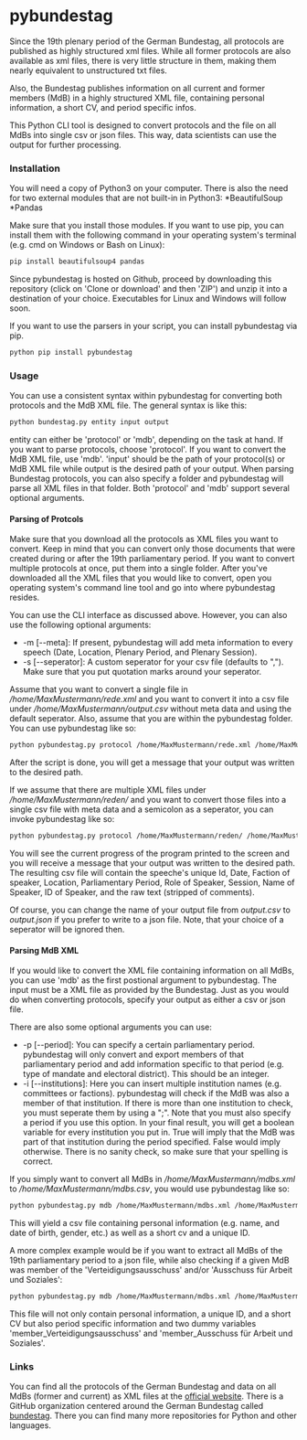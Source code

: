 # pybundestag
Since the 19th plenary period of the German Bundestag, all protocols are published as highly structured xml files. While all former protocols are also available as xml files, there is very little structure in them, making them nearly equivalent to unstructured txt files. 

Also, the Bundestag publishes information on all current and former members (MdB) in a highly structured XML file, containing personal information, a short CV, and period specific infos.

This Python CLI tool is designed to convert protocols and the file on all MdBs into single csv or json files. This way, data scientists can use the output for further processing.

### Installation
You will need a copy of Python3 on your computer. There is also the need for two external modules that are not built-in in Python3:
*BeautifulSoup
*Pandas

Make sure that you install those modules. If you want to use pip, you can install them with the following command in your operating system's terminal (e.g. cmd on Windows or Bash on Linux):

```bash
pip install beautifulsoup4 pandas
```

Since pybundestag is hosted on Github, proceed by downloading this repository (click on 'Clone or download' and then 'ZIP') and unzip it into a destination of your choice. Executables for Linux and Windows will follow soon.

If you want to use the parsers in your script, you can install pybundestag via pip.

```bash
python pip install pybundestag
```
### Usage

You can use a consistent syntax  within pybundestag for converting both protocols and the MdB XML file. The general syntax is like this:

```bash
python bundestag.py entity input output
```

entity can either be 'protocol' or 'mdb', depending on the task at hand. If you want to parse protocols, choose 'protocol'. If you want to convert the MdB XML file, use 'mdb'. 'input' should be the path of your protocol(s) or MdB XML file while output is the desired path of your output. When parsing Bundestag protocols, you can also specify a folder and pybundestag will parse all XML files in that folder. Both 'protocol' and 'mdb' support several optional arguments.

#### Parsing of Protcols
Make sure that you download all the protocols as XML files you want to convert. Keep in mind that you can convert only those documents that were created during or after the 19th parliamentary period. If you want to convert multiple protocols at once, put them into a single folder.
After you've downloaded all the XML files that you would like to convert, open you operating system's command line tool and go into where pybundestag resides.

You can use the CLI interface as discussed above. However, you can also use the following optional arguments:
* -m [--meta]: If present, pybundestag will add meta information to every speech (Date, Location, Plenary Period, and Plenary Session).
* -s [--seperator]: A custom seperator for your csv file (defaults to ","). Make sure that you put quotation marks around your seperator.

Assume that you want to convert a single file in */home/MaxMustermann/rede.xml* and you want to convert it into a csv file under */home/MaxMustermann/output.csv* without meta data and using the default seperator. Also, assume that you are within the pybundestag folder. You can use pybundestag like so:

```bash
python pybundestag.py protocol /home/MaxMustermann/rede.xml /home/MaxMustermann/output.csv
```

After the script is done, you will get a message that your output was written to the desired path.

If we assume that there are multiple XML files under */home/MaxMustermann/reden/* and you want to convert those files into a single csv file with meta data and a semicolon as a seperator, you can invoke pybundestag like so:

```bash
python pybundestag.py protocol /home/MaxMustermann/reden/ /home/MaxMustermann/output.csv -m -s ";"
```

You will see the current progress of the program printed to the screen and you will receive a message that your output was written to the desired path. The resulting csv file will contain the speeche's unique Id, Date, Faction of speaker, Location, Parliamentary Period, Role of Speaker, Session, Name of Speaker, ID of Speaker, and the raw text (stripped of comments).

Of course, you can change the name of your output file from *output.csv* to *output.json* if you prefer to write to a json file. Note, that your choice of a seperator will be ignored then.

#### Parsing MdB XML
If you would like to convert the XML file containing information on all MdBs, you can use 'mdb' as the first postional argument to pybundestag. The input must be a XML file as provided by the Bundestag. Just as you would do when converting protocols, specify your output as either a csv or json file. 

There are also some optional arguments you can use:
* -p [--period]: You can specify a certain parliamentary period. pybundestag will only convert and export members of that parliamentary period and add information specific to that period (e.g. type of mandate and electoral district). This should be an integer.
* -i [--institutions]: Here you can insert multiple institution names (e.g. committees or factions). pybundestag will check if the MdB was also a member of that institution. If there is more than one institution to check, you must seperate them by using a ";". Note that you must also specify a period if you use this option. In your final result, you will get a boolean variable for every institution you put in. True will imply that the MdB was part of that institution during the period specified. False would imply otherwise. There is no sanity check, so make sure that your spelling is correct.

If you simply want to convert all MdBs in */home/MaxMustermann/mdbs.xml* to */home/MaxMustermann/mdbs.csv*, you would use pybundestag like so:
```bash
python pybundestag.py mdb /home/MaxMustermann/mdbs.xml /home/MaxMustermann/mdbs.csv
```

This will yield a csv file containing personal information (e.g. name, and date of birth, gender, etc.) as well as a short cv and a unique ID.

A more complex example would be if you want to extract all MdBs of the 19th parliamentary period to a json file, while also checking if a given MdB was member of the 'Verteidigungsausschuss' and/or  'Ausschuss für Arbeit und Soziales':

```Bash
python pybundestag.py mdb /home/MaxMustermann/mdbs.xml /home/MaxMustermann/mdbs.json -p 19 -i "Verteidigungsausschuss;Ausschuss für Arbeit und Soziales"
```

This file will not only contain personal information, a unique ID, and a short CV but also period specific information and two dummy variables 'member_Verteidigungsausschuss' and 'member_Ausschuss für Arbeit und Soziales'.

### Links
You can find all the protocols of the German Bundestag and data on all MdBs (former and current) as XML files at the [official website](https://www.bundestag.de/services/opendata).
There is a GitHub organization centered around the German Bundestag called [bundestag](https://github.com/bundestag). There you can find many more repositories for Python and other languages.